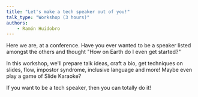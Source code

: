 ```yaml
---
title: "Let's make a tech speaker out of you!"
talk_type: "Workshop (3 hours)"
authors:
    - Ramón Huidobro
---
```

Here we are, at a conference. Have you ever wanted to be a speaker listed amongst the others and thought "How on Earth do I even get started?"

In this workshop, we'll prepare talk ideas, craft a bio, get techniques on slides, flow, impostor syndrome, inclusive language and more! Maybe even play a game of Slide Karaoke?

If you want to be a tech speaker, then you can totally do it!
